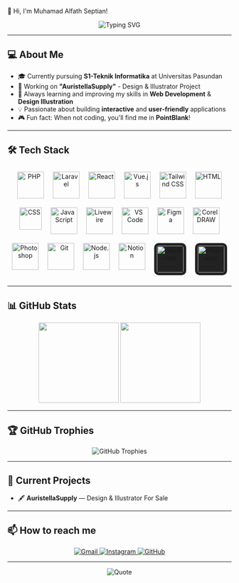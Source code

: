 👋 Hi, I'm Muhamad Alfath Septian!

<div align="center">
  <img src="https://readme-typing-svg.herokuapp.com?font=Fira+Code&size=22&duration=3000&pause=1000&color=0AFFEF&center=true&vCenter=true&width=650&height=80&lines=S1+Teknik+Informatika;Universitas+Pasundan;Web+Developer;Design+Illustrator" alt="Typing SVG" />
</div>

---

## 💻 About Me

- 🎓 Currently pursuing **S1-Teknik Informatika** at Universitas Pasundan
- 🎨 Working on **"AuristellaSupply"** - Design & Illustrator Project
- 🌱 Always learning and improving my skills in **Web Development** & **Design Illustration**
- 💡 Passionate about building **interactive** and **user-friendly** applications
- 🎮 Fun fact: When not coding, you'll find me in **PointBlank**!

---

## 🛠️ Tech Stack

<div align="center" style="display: flex; flex-wrap: wrap; justify-content: center;">
  <img width="60" src="https://www.php.net/images/logos/new-php-logo.svg" alt="PHP" style="margin: 10px;" />
  <img width="60" src="https://laravel.com/img/logomark.min.svg" alt="Laravel" style="margin: 10px;" />
  <img width="60" src="https://upload.wikimedia.org/wikipedia/commons/a/a7/React-icon.svg" alt="React" style="margin: 10px;" />
  <img width="60" src="https://vuejs.org/images/logo.png" alt="Vue.js" style="margin: 10px;" />
  <img width="60" src="https://upload.wikimedia.org/wikipedia/commons/d/d5/Tailwind_CSS_Logo.svg" alt="Tailwind CSS" style="margin: 10px;" />
  <img width="60" src="https://upload.wikimedia.org/wikipedia/commons/6/61/HTML5_logo_and_wordmark.svg" alt="HTML" style="margin: 10px;" />
  <img width="50" src="https://upload.wikimedia.org/wikipedia/commons/d/d5/CSS3_logo_and_wordmark.svg" alt="CSS" style="margin: 10px;" />
  <img width="60" src="https://upload.wikimedia.org/wikipedia/commons/6/6a/JavaScript-logo.png" alt="JavaScript" style="margin: 10px;" />
  <img width="60" src="https://laravel-livewire.com/img/twitter.png" alt="Livewire" style="margin: 10px;" />
  <img width="60" src="https://code.visualstudio.com/assets/images/code-stable.png" alt="VS Code" style="margin: 10px;" />
  <img width="60" src="https://cdn.sanity.io/images/599r6htc/regionalized/5094051dac77593d0f0978bdcbabaf79e5bb855c-1080x1080.png?w=540&q=75&fit=max&auto=format&dpr=1.5" alt="Figma" style="margin: 10px;" />
  <img width="60" src="https://i.imgur.com/Ga3n3ob.png" alt="CorelDRAW" style="margin: 10px;" />
  <img width="60" src="https://upload.wikimedia.org/wikipedia/commons/a/af/Adobe_Photoshop_CC_icon.svg" alt="Photoshop" style="margin: 10px;" />
  <img width="60" src="https://git-scm.com/images/logos/downloads/Git-Icon-1788C.png" alt="Git" style="margin: 10px;" />
  <img width="60" src="https://upload.wikimedia.org/wikipedia/commons/d/d9/Node.js_logo.svg" alt="Node.js" style="margin: 10px;" />
  <img width="60" src="https://www.notion.so/cdn-cgi/image/format=auto,width=1920,quality=100/front-static/shared/icons/notion-app-icon-3d.png" alt="Notion" style="margin: 10px;" />
  <img width="60" src="https://www.blocknotejs.org/favicon.svg" alt="Blocknote" style="margin: 10px; background-color: #222; padding: 6px; border-radius: 10px;" />
  <img width="60" src="https://i.imgur.com/MR7j9qV.png" alt="Procreate" style="margin: 10px; background-color: #222; padding: 6px; border-radius: 10px;" />
</div>

---

## 📊 GitHub Stats
<div align="center">
  <img height="180em" src="https://github-readme-stats.vercel.app/api?username=muhamadafat&show_icons=true&theme=tokyonight&include_all_commits=true&count_private=true" />
  <img height="180em" src="https://github-readme-stats.vercel.app/api/top-langs/?username=muhamadafat&layout=compact&langs_count=7&theme=tokyonight" />
</div>

---

## 🏆 GitHub Trophies
<div align="center">
  <img src="https://github-profile-trophy.vercel.app/?username=muhamadafat&theme=darkhub&no-frame=false&no-bg=true&margin-w=4" alt="GitHub Trophies" />
</div>

---

## 🚀 Current Projects

- 🖋 **AuristellaSupply** — Design & Illustrator For Sale

---

## 📫 How to reach me

<div align="center">
  <a href="mailto:muhamadafattt@gmail.com">
    <img src="https://img.shields.io/badge/Gmail-D14836?style=for-the-badge&logo=gmail&logoColor=white" alt="Gmail" />
  </a>
  <a href="https://www.instagram.com/_muhamadafat/" target="_blank">
    <img src="https://img.shields.io/badge/Instagram-E4405F?style=for-the-badge&logo=instagram&logoColor=white" alt="Instagram" />
  </a>
  <a href="https://github.com/Muhamadafat" target="_blank">
    <img src="https://img.shields.io/badge/GitHub-100000?style=for-the-badge&logo=github&logoColor=white" alt="GitHub" />
  </a>
</div>

---

<div align="center">
  <img src="https://img.shields.io/badge/quote-Life%20As%20If%20You%20Were%20To%20Die%20Tomorrow-red?style=for-the-badge&logo=quote" alt="Quote" />
</div>
